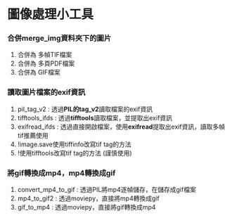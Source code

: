 # 圖像處理小工具

### 合併merge_img資料夾下的圖片
1. 合併為 多幀TIF檔案
2. 合併為 多頁PDF檔案
3. 合併為 GIF檔案

### 讀取圖片檔案的exif資訊
1. pil_tag_v2 : 透過**PIL的tag_v2**讀取檔案的exif資訊
2. tifftools_ifds : 透過**tifftools**讀取檔案，並提取出exif資訊
3. exifread_ifds : 透過直接開啟檔案，使用**exifread**提取出exif資訊，讀取多幀tif推薦使用
4. !image.save使用tiffinfo改寫tif tag的方法
5. !使用tifftools改寫tif tag的方法 (謹慎使用)

### 將gif轉換成mp4，mp4轉換成gif
1. convert_mp4_to_gif : 透過PIL將mp4逐幀儲存，在儲存成gif檔案
2. mp4_to_gif2 : 透過moviepy，直接將mp4轉換成gif
3. gif_to_mp4 : 透過moviepy，直接將gif轉換成mp4
